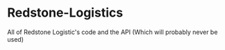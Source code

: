 # Redstone-Logistics
All of Redstone Logistic's code and the API (Which will probably never be used)
